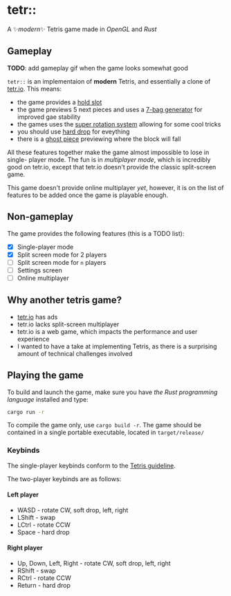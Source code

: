 # tetr::

A ✨*modern*✨ Tetris game made in *OpenGL* and *Rust*

## Gameplay

**TODO**: add gameplay gif when the game looks somewhat good

`tetr::` is an implementaion of **modern** Tetris, and essentially a clone of [tetr.io](https://tetr.io). This means:

 * the game provides a [hold slot](https://tetris.wiki/Hold_piece)
 * the game previews 5 next pieces and uses a [7-bag generator](https://tetris.wiki/Random_Generator) for improved gae stability
 * the games uses the [super rotation system](https://tetris.wiki/Super_Rotation_System) allowing for some cool tricks
 * you should use [hard drop](https://tetris.wiki/Drop#Hard_drop) for eveything
 * there is a [ghost piece](https://tetris.wiki/Ghost_piece) previewing where the block will fall

All these features together make the game almost impossible to lose in single-
player mode. The fun is in *multiplayer mode*, which is incredibly good on
tetr.io, except that tetr.io doesn't provide the classic split-screen game.

This game doesn't provide online multiplayer *yet*, however, it is on the list
of features to be added once the game is playable enough.

## Non-gameplay

The game provides the following features (this is a TODO list):

 * [x] Single-player mode
 * [x] Split screen mode for 2 players
 * [ ] Split screen mode for `n` players
 * [ ] Settings screen
 * [ ] Online multiplayer

## Why another tetris game?

 * [tetr.io](https://tetr.io) has ads
 * tetr.io lacks split-screen multiplayer
 * tetr.io is a web game, which impacts the performance and user experience
 * I wanted to have a take at implementing Tetris, as there is a surprising amount of technical challenges involved

## Playing the game

To build and launch the game, make sure you have *the Rust programming language* installed and type:

```sh
cargo run -r
```

To compile the game only, use `cargo build -r`. The game should be contained in a single portable executable, located in `target/release/`

### Keybinds

The single-player keybinds conform to the [Tetris guideline](https://tetris.wiki/Tetris_Guideline).

The two-player keybinds are as follows:

#### Left player

 * WASD - rotate CW, soft drop, left, right
 * LShift - swap
 * LCtrl - rotate CCW
 * Space - hard drop

#### Right player

 * Up, Down, Left, Right - rotate CW, soft drop, left, right
 * RShift - swap
 * RCtrl - rotate CCW
 * Return - hard drop
